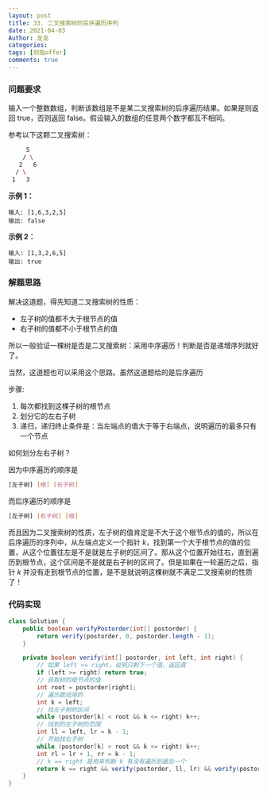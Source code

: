 ```yaml
---
layout: post
title: 33. 二叉搜索树的后序遍历序列
date: 2021-04-03
Author: 龙龙
categories:
tags: [剑指offer]
comments: true
---
```


### 问题要求

输入一个整数数组，判断该数组是不是某二叉搜索树的后序遍历结果。如果是则返回 true，否则返回 false。假设输入的数组的任意两个数字都互不相同。

 参考以下这颗二叉搜索树：

```bash
     5
    / \
   2   6
  / \
 1   3
```

**示例 1：**

```
输入: [1,6,3,2,5]
输出: false
```

**示例 2：**

```
输入: [1,3,2,6,5]
输出: true
```

### 解题思路

解决这道题，得先知道二叉搜索树的性质：

* 左子树的值都不大于根节点的值
* 右子树的值都不小于根节点的值

所以一般验证一棵树是否是二叉搜索树：采用中序遍历！判断是否是递增序列就好了。

当然，这道题也可以采用这个思路。虽然这道题给的是后序遍历

步骤:

1. 每次都找到这棵子树的根节点
2. 划分它的左右子树
3. 递归，递归终止条件是：当左端点的值大于等于右端点，说明遍历的最多只有一个节点

如何划分左右子树？

因为中序遍历的顺序是

```bash
[左子树] [根] [右子树]
```

而后序遍历的顺序是

```bash
[左子树] [右子树] [根] 
```

而且因为二叉搜索树的性质，左子树的值肯定是不大于这个根节点的值的，所以在后序遍历的序列中，从左端点定义一个指针 *k*，找到第一个大于根节点的值的位置，从这个位置往左是不是就是左子树的区间了。那从这个位置开始往右，直到遍历到根节点，这个区间是不是就是右子树的区间了。但是如果在一轮遍历之后，指针 *k* 并没有走到根节点的位置，是不是就说明这棵树就不满足二叉搜索树的性质了！

### 代码实现

```java
class Solution {
    public boolean verifyPostorder(int[] postorder) {
        return verify(postorder, 0, postorder.length - 1);
    }

    private boolean verify(int[] postorder, int left, int right) {
        // 如果 left >= right，说明只剩下一个值，返回真
        if (left >= right) return true;
        // 获取树的根节点的值
        int root = postorder[right];
        // 遍历数组用的
        int k = left;
        // 找左子树的区间
        while (postorder[k] < root && k <= right) k++;
        // 找到的左子树的范围
        int ll = left, lr = k - 1;
        // 开始找右子树
        while (postorder[k] > root && k <= right) k++;
        int rl = lr + 1, rr = k - 1;
        // k == right 是用来判断 k 有没有遍历到最后一个
        return k == right && verify(postorder, ll, lr) && verify(postorder, rl, rr);
    }
}
```


